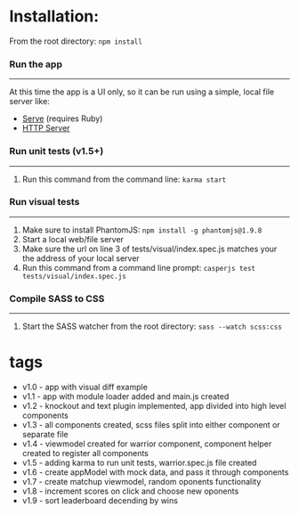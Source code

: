 # Installation:

From the root directory: `npm install`

### Run the app
___
At this time the app is a UI only, so it can be run using a simple, local file server like:

* [Serve](http://get-serve.com) (requires Ruby)
* [HTTP Server](https://github.com/indexzero/http-server)

### Run unit tests (v1.5+)
___
1. Run this command from the command line: `karma start`

### Run visual tests
___
1. Make sure to install PhantomJS: `npm install -g phantomjs@1.9.8`
2. Start a local web/file server
3. Make sure the url on line 3 of tests/visual/index.spec.js matches your the address of your local server
4. Run this command from a command line prompt: `casperjs test tests/visual/index.spec.js`

### Compile SASS to CSS
___
1. Start the SASS watcher from the root directory: `sass --watch scss:css`

# tags

* v1.0 - app with visual diff example
* v1.1 - app with module loader added and main.js created
* v1.2 - knockout and text plugin implemented, app divided into high level components
* v1.3 - all components created, scss files split into either component or separate file
* v1.4 - viewmodel created for warrior component, component helper created to register all components
* v1.5 - adding karma to run unit tests, warrior.spec.js file created
* v1.6 - create appModel with mock data, and pass it through components
* v1.7 - create matchup viewmodel, random oponents functionality
* v1.8 - increment scores on click and choose new oponents
* v1.9 - sort leaderboard decending by wins
